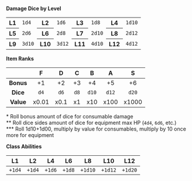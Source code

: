 **Damage Dice by Level**

<table>
  <tbody>
    <tr>
      <th>L1</th>
      <td><code>1d4</code></td>
      <th>L2</th>
      <td><code>1d6</code></td>
      <th>L3</th>
      <td><code>1d8</code></td>
      <th>L4</th>
      <td><code>1d10</code></td>
    </tr>
    <tr>
      <th>L5</th>
      <td><code>2d6</code></td>
      <th>L6</th>
      <td><code>2d8</code></td>
      <th>L7</th>
      <td><code>2d10</code></td>
      <th>L8</th>
      <td><code>2d12</code></td>
    </tr>
    <tr>
      <th>L9</th>
      <td><code>3d10</code></td>
      <th>L10</th>
      <td><code>3d12</code></td>
      <th>L11</th>
      <td><code>4d10</code></td>
      <th>L12</th>
      <td><code>4d12</code></td>
    </tr>
  </tbody>
</table>

**Item Ranks**

|  | F | D | C | B | A | S |
|:---:|:---:|:---:|:---:|:---:|:---:|:---:|
| **Bonus** | +1 | +2 | +3 | +4 | +5 | +6 |
| **Dice** | `d4` | `d6` | `d8` | `d10` | `d12` | `d20` |
| **Value** | x0.01 | x0.1 | x1 | x10 | x100 | x1000 |

&#42; Roll bonus amount of dice for consumable damage<br/>
&#42;&#42; Roll dice sides amount of dice for equipment max HP (`4d4`, `6d6`, etc.)<br/>
&#42;&#42;&#42; Roll 1d10+1d00, multiply by value for consumables, multiply by 10 once more for equipment

**Class Abilities**

| L1 | L2 | L4 | L6 | L8 | L10 | L12 |
|:---:|:---:|:---:|:---:|:---:|:---:|:---:|
| `+1d4` | `+1d4` | `+1d6` | `+1d8` | `+1d10` | `+1d12` | `+1d20` |
